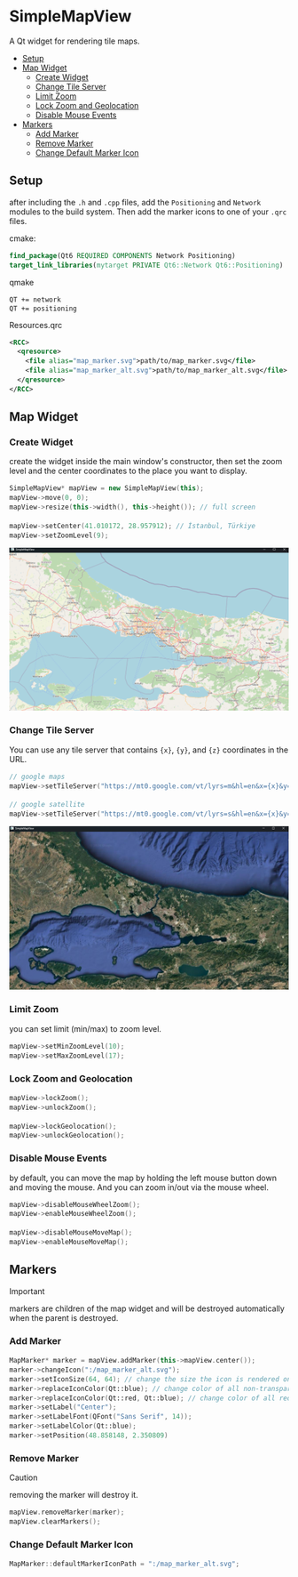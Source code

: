 # SimpleMapView

A Qt widget for rendering tile maps.

- [Setup](#setup)
- [Map Widget](#map-widget)
    - [Create Widget](#create-widget)
    - [Change Tile Server](#change-tile-server)
    - [Limit Zoom](#limit-zoom)
    - [Lock Zoom and Geolocation](#lock-zoom-and-geolocation)
    - [Disable Mouse Events](#disable-mouse-events)
- [Markers](#markers)
    - [Add Marker](#add-marker)
    - [Remove Marker](#remove-marker)
    - [Change Default Marker Icon](#change-default-marker-icon)

## Setup

after including the ``.h`` and ``.cpp`` files, add the ``Positioning`` and ``Network`` modules to the build system.
Then add the marker icons to one of your ``.qrc`` files.

cmake:
```cmake
find_package(Qt6 REQUIRED COMPONENTS Network Positioning)
target_link_libraries(mytarget PRIVATE Qt6::Network Qt6::Positioning)
```

qmake
```
QT += network
QT += positioning
```

Resources.qrc
```xml
<RCC>
  <qresource>
    <file alias="map_marker.svg">path/to/map_marker.svg</file>
    <file alias="map_marker_alt.svg">path/to/map_marker_alt.svg</file>
  </qresource>
</RCC>
```

## Map Widget

### Create Widget

create the widget inside the main window's constructor, then set the zoom level and the center coordinates to the place you want to display.

```c++
SimpleMapView* mapView = new SimpleMapView(this);
mapView->move(0, 0);
mapView->resize(this->width(), this->height()); // full screen

mapView->setCenter(41.010172, 28.957912); // İstanbul, Türkiye
mapView->setZoomLevel(9);
```

![default_map](readme_images/map.png)

### Change Tile Server

You can use any tile server that contains ``{x}``, ``{y}``, and ``{z}`` coordinates in the URL.

```c++
// google maps
mapView->setTileServer("https://mt0.google.com/vt/lyrs=m&hl=en&x={x}&y={y}&z={z}&s=Ga");

// google satellite
mapView->setTileServer("https://mt0.google.com/vt/lyrs=s&hl=en&x={x}&y={y}&z={z}&s=Ga");
``` 
![satellite_map](readme_images/map_satellite.png)

### Limit Zoom

you can set limit (min/max) to zoom level.
```c++
mapView->setMinZoomLevel(10);
mapView->setMaxZoomLevel(17);
```

### Lock Zoom and Geolocation

```c++
mapView->lockZoom();
mapView->unlockZoom();

mapView->lockGeolocation();
mapView->unlockGeolocation();
```

### Disable Mouse Events

by default, you can move the map by holding the left mouse button down and moving the mouse. And you can zoom in/out via the mouse wheel.

```c++
mapView->disableMouseWheelZoom();
mapView->enableMouseWheelZoom();

mapView->disableMouseMoveMap();
mapView->enableMouseMoveMap();
```

## Markers

> [!IMPORTANT]
> markers are children of the map widget and will be destroyed automatically when the parent is destroyed.

### Add Marker

```c++
MapMarker* marker = mapView.addMarker(this->mapView.center());
marker->changeIcon(":/map_marker_alt.svg");
marker->setIconSize(64, 64); // change the size the icon is rendered on map
marker->replaceIconColor(Qt::blue); // change color of all non-transparent pixels
marker->replaceIconColor(Qt::red, Qt::blue); // change color of all red pixels
marker->setLabel("Center");
marker->setLabelFont(QFont("Sans Serif", 14));
marker->setLabelColor(Qt::blue);
marker->setPosition(48.858148, 2.350809)
```

### Remove Marker

> [!CAUTION]
> removing the marker will destroy it.

```c++
mapView.removeMarker(marker);
mapView.clearMarkers();
```

### Change Default Marker Icon

```c++
MapMarker::defaultMarkerIconPath = ":/map_marker_alt.svg";
```
